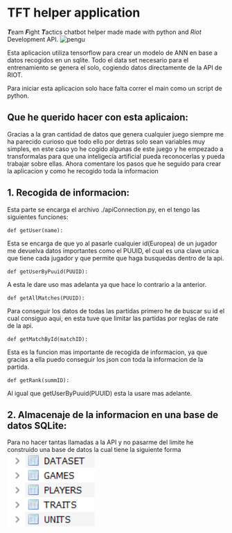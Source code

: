 # TFT helper application

***T***eam ***F***ight ***T***actics chatbot helper made made with python and _Riot_ Development API.
![pengu](https://static.wikia.nocookie.net/leagueoflegends/images/e/ec/Season_2019_-_Victorious_Pengu_-_Diamond_Emote.png/revision/latest/scale-to-width-down/250?cb=20191106002357)

Esta aplicacion utiliza tensorflow para crear un modelo de ANN en base a datos recogidos en un sqlite.
Todo el data set necesario para el entrenamiento se genera el solo, cogiendo datos directamente de la API de RIOT.

Para iniciar esta aplicacion solo hace falta correr el main como un script de python.

## Que he querido hacer con esta aplicaion:

Gracias a la gran cantidad de datos que genera cualquier juego siempre me ha parecido curioso que todo ello por detras solo sean variables muy simples, en este caso yo he cogido algunas de este juego y he empezado a transformalas para que una inteligecia artificial pueda reconocerlas y pueda trabajar sobre ellas. Ahora comentare los pasos que he seguido para crear la aplicacion y como he recogido toda la informacion

## 1. Recogida de informacion:

Esta parte se encarga el archivo ./apiConnection.py, en el tengo las siguientes funciones:
    
    def getUser(name):
Esta se encarga de que yo al pasarle cualquier id(Europea) de un jugador me devuelva datos importantes como el PUUID, el cual es una clave unica que tiene cada jugador y que permite que haga busquedas dentro de la api.

    def getUserByPuuid(PUUID):
A esta le dare uso mas adelanta ya que hace lo contrario a la anterior.

    def getAllMatches(PUUID):
Para conseguir los datos de todas las partidas primero he de buscar su id el cual consiguo aqui, en esta tuve que limitar las partidas por reglas de rate de la api.

    def getMatchById(matchID):
Esta es la funcion mas importante de recogida de informacion, ya que gracias a ella puedo conseguir los json con toda la informacion de la partida.

    def getRank(summID):
Al igual que getUserByPuuid(PUUID) esta la usare mas adelante.

## 2. Almacenaje de la informacion en una base de datos SQLite:
Para no hacer tantas llamadas a la API y no pasarme del limite he construido una base de datos la cual tiene la siguiente forma
    ![bd](./assets/bbdd.png)
    
